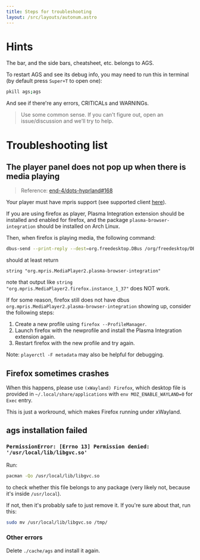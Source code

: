 ```yaml
---
title: Steps for troubleshooting
layout: /src/layouts/autonum.astro
---
```


# Hints

The bar, and the side bars, cheatsheet, etc. belongs to AGS.

To restart AGS and see its debug info, you may need to run this in terminal (by default press `Super+T` to open one):
```bash
pkill ags;ags
```
And see if there're any errors, CRITICALs and WARNINGs.

> Use some common sense. If you can't figure out, open an issue/discussion and we'll try to help.

# Troubleshooting list

## The player panel does not pop up when there is media playing
> Reference: [end-4/dots-hyprland#168](https://github.com/end-4/dots-hyprland/issues/168)

Your player must have mpris support (see supported client [here](https://wiki.archlinux.org/title/MPRIS)).

If you are using firefox as player, Plasma Integration extension should be installed and enabled for firefox, and the package `plasma-browser-integration` should be installed on Arch Linux.

Then, when firefox is playing media, the following command:
```bash
dbus-send --print-reply --dest=org.freedesktop.DBus /org/freedesktop/DBus org.freedesktop.DBus.ListNames|grep mpris
```
should at least return
```plain
string "org.mpris.MediaPlayer2.plasma-browser-integration"
```
note that output like `string "org.mpris.MediaPlayer2.firefox.instance_1_37"` does NOT work.

If for some reason, firefox still does not have dbus `org.mpris.MediaPlayer2.plasma-browser-integration` showing up,
consider the following steps:
1. Create a new profile using `firefox --ProfileManager`.
2. Launch firefox with the newprofile and install the Plasma Integration extension again.
3. Restart firefox with the new profile and try again.

Note: `playerctl -F metadata` may also be helpful for debugging.
## Firefox sometimes crashes
When this happens, please use `(xWayland) Firefox`, which desktop file is provided in `~/.local/share/applications` with `env MOZ_ENABLE_WAYLAND=0` for `Exec` entry.

This is just a workround, which makes Firefox running under xWayland.

## ags installation failed
### `PermissionError: [Errno 13] Permission denied: '/usr/local/lib/libgvc.so'`
Run:
```bash
pacman -Qo /usr/local/lib/libgvc.so
```
to check whether this file belongs to any package (very likely not, because it's inside `/usr/local`).

If not, then it's probably safe to just remove it. If you're sure about that, run this:
```bash
sudo mv /usr/local/lib/libgvc.so /tmp/
```
### Other errors
Delete `./cache/ags` and install it again.

